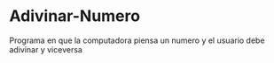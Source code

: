 # Adivinar-Numero
Programa en que la computadora piensa un numero y el usuario debe adivinar y viceversa
